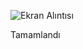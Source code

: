 
![Ekran Alıntısı](https://github.com/Archerprooo/Proje_1/assets/161921350/fab5dd84-cb65-4384-ae9b-d6676b4bc871)

Tamamlandı
